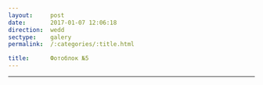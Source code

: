 ```yaml
---
layout:     post
date:       2017-01-07 12:06:18
direction:  wedd
sectype:    galery
permalink:  /:categories/:title.html

title:      Фотоблок №5
---
```


<section class="wedd_galery">                       
    <div id="fotoblock-5" class="owl-carousel owl-theme">
        <a data-toggle="modal" href="#responsive" class="item"><div class="img_inline" style="background-image: url(../images/wedd/5_1.jpg)"></div></a>
        <a data-toggle="modal" href="#responsive" class="item"><div class="img_inline" style="background-image: url(../images/wedd/5_2.jpg)"></div></a>
        <a data-toggle="modal" href="#responsive" class="item"><div class="img_inline" style="background-image: url(../images/wedd/5_3.jpg)"></div></a>
        <a data-toggle="modal" href="#responsive" class="item"><div class="img_inline" style="background-image: url(../images/wedd/5_4.jpg)"></div></a>
        <a data-toggle="modal" href="#responsive" class="item"><div class="img_inline" style="background-image: url(../images/wedd/5_5.jpg)"></div></a>
        <a data-toggle="modal" href="#responsive" class="item"><div class="img_inline" style="background-image: url(../images/wedd/5_6.jpg)"></div></a>
    </div>
    <div class="container">
        <hr class="style-wedd">
    </div>
</section>
